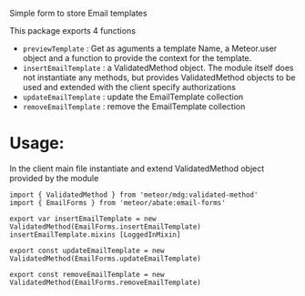 Simple form to store Email templates

This package exports 4 functions

- `previewTemplate` : Get as aguments a template Name, a Meteor.user object and a function to provide the context for the template.
- `insertEmailTemplate` : a ValidatedMethod object. The module itself does not instantiate any methods, but provides ValidatedMethod objects to be used and extended with the client specify authorizations
- `updateEmailTemplate` : update the EmailTemplate collection
- `removeEmailTemplate` : remove the EmailTemplate collection

Usage:
====

In the client main file instantiate and extend ValidatedMethod object provided by the module

```
import { ValidatedMethod } from 'meteor/mdg:validated-method'
import { EmailForms } from 'meteor/abate:email-forms'

export var insertEmailTemplate = new ValidatedMethod(EmailForms.insertEmailTemplate)
insertEmailTemplate.mixins [LoggedInMixin]

export const updateEmailTemplate = new ValidatedMethod(EmailForms.updateEmailTemplate)

export const removeEmailTemplate = new ValidatedMethod(EmailForms.removeEmailTemplate)

```
